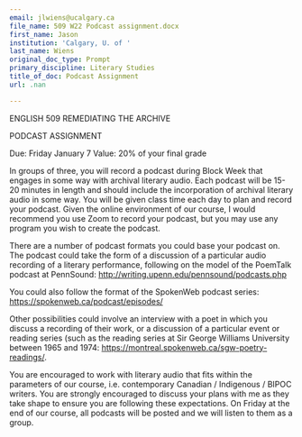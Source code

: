 ```yaml
---
email: jlwiens@ucalgary.ca
file_name: 509 W22 Podcast assignment.docx
first_name: Jason
institution: 'Calgary, U. of '
last_name: Wiens
original_doc_type: Prompt
primary_discipline: Literary Studies
title_of_doc: Podcast Assignment
url: .nan

---
```

ENGLISH 509 REMEDIATING THE ARCHIVE

PODCAST ASSIGNMENT

Due: Friday January 7 Value: 20% of your final grade

In groups of three, you will record a podcast during Block Week that
engages in some way with archival literary audio. Each podcast will be
15-20 minutes in length and should include the incorporation of archival
literary audio in some way. You will be given class time each day to
plan and record your podcast. Given the online environment of our
course, I would recommend you use Zoom to record your podcast, but you
may use any program you wish to create the podcast.

There are a number of podcast formats you could base your podcast on.
The podcast could take the form of a discussion of a particular audio
recording of a literary performance, following on the model of the
PoemTalk podcast at PennSound:
<http://writing.upenn.edu/pennsound/podcasts.php>

You could also follow the format of the SpokenWeb podcast series:
<https://spokenweb.ca/podcast/episodes/>

Other possibilities could involve an interview with a poet in which you
discuss a recording of their work, or a discussion of a particular event
or reading series (such as the reading series at Sir George Williams
University between 1965 and 1974:
<https://montreal.spokenweb.ca/sgw-poetry-readings/>.

You are encouraged to work with literary audio that fits within the
parameters of our course, i.e. contemporary Canadian / Indigenous /
BIPOC writers. You are strongly encouraged to discuss your plans with me
as they take shape to ensure you are following these expectations. On
Friday at the end of our course, all podcasts will be posted and we will
listen to them as a group.
